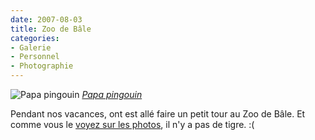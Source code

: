 ```yaml
---
date: 2007-08-03
title: Zoo de Bâle
categories:
- Galerie
- Personnel
- Photographie
---
```

 <img src="https://farm2.static.flickr.com/1253/988144335_e5f7809fc8.jpg" alt="Papa pingouin" />
<em><a href="https://www.flickr.com/photos/alienlebarge/988144335/" title="photo sharing">Papa pingouin</a></em>

Pendant nos vacances, ont est allé faire un petit tour au Zoo de Bâle. Et comme vous le <a href="https://www.flickr.com/gp/49665969@N00/U2jRz3" title="Les photos du Zoo de Bâle">voyez sur les photos</a>, il n'y a pas de tigre. :(
